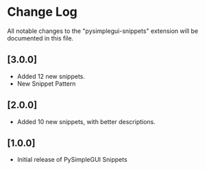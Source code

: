 # Change Log

All notable changes to the "pysimplegui-snippets" extension will be documented in this file.

## [3.0.0]

- Added 12 new snippets.
- New Snippet Pattern

## [2.0.0]

- Added 10 new snippets, with better descriptions.

## [1.0.0]

- Initial release of PySimpleGUI Snippets
